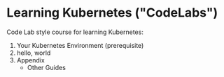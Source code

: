 # Learning Kubernetes ("CodeLabs")

Code Lab style course for learning Kubernetes:

1. Your Kubernetes Environment (prerequisite)
1. hello, world
1. Appendix
   * Other Guides
